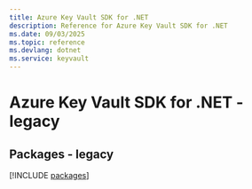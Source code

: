 ```yaml
---
title: Azure Key Vault SDK for .NET
description: Reference for Azure Key Vault SDK for .NET
ms.date: 09/03/2025
ms.topic: reference
ms.devlang: dotnet
ms.service: keyvault
---
```

# Azure Key Vault SDK for .NET - legacy
## Packages - legacy
[!INCLUDE [packages](key-vault-index.md)]